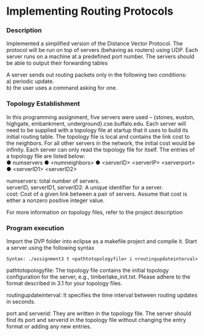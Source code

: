 Implementing Routing Protocols
=================================

### Description

Implemented a simplified version of the Distance Vector Protocol. The protocol will be run on top of servers (behaving as routers) using UDP. Each server runs on a machine at a predefined port number. The servers should be able to output their forwarding tables												
																																						
A server sends out routing packets only in the following two conditions: 																			
a) periodic update.																																			
b) the user uses a command asking for one.																														

### Topology Establishment

In this programming assignment, five servers were used – {stones, euston, highgate, embankment, underground}.cse.buffalo.edu. Each server will need to be supplied with a topology file at startup that it uses to build its initial routing table. The topology file is local and contains the link cost to the neighbors. For all other servers in the network, the initial cost would be infinity. Each server can only read the topology file for itself. The entries of a topology file are listed below:																			
	● num­servers
	● <num­neighbors>
	● <server­ID> <server­IP> <server­port>
	● <server­ID1> <server­ID2> <cost>

num­servers: total number of servers.																											
server­ID, server­ID1, server­ID2: A unique identifier for a server.																							
cost: Cost of a given link between a pair of servers. Assume that cost is either a non­zero positive integer value.											

For more information on topology files, refer to the project description

### Program execution

Import the DVP folder into eclipse as a makefile project and compile it. Start a server using the following syntax

	Syntax: ./assignment3 ­t <path­to­topology­file> ­i <routing­update­interval>

path­to­topology­file: The topology file contains the initial topology
configuration for the server, e.g., timberlake_init.txt. Please adhere to the
format described in 3.1 for your topology files.

routing­update­interval: It specifies the time interval between routing updates
in seconds.

port and server­id: They are written in the topology file. The server should find
its port and server­id in the topology file without changing the entry format or
adding any new entries.